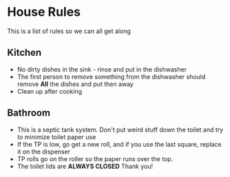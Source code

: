 # House Rules
This is a list of rules so we can all get along

## Kitchen
- No dirty dishes in the sink - rinse and put in the dishwasher
- The first person to remove something from the dishwasher should remove **All** the dishes and put then away
- Clean up after cooking

## Bathroom
- This is a septic tank system. Don't put weird stuff down the toilet and try to minimize toilet paper use
- If the TP is low, go get a new roll, and if you use the last square, replace it on the dispenser
- TP rolls go on the roller so the paper runs over the top.
- The toilet lids are **ALWAYS CLOSED** Thank you!

